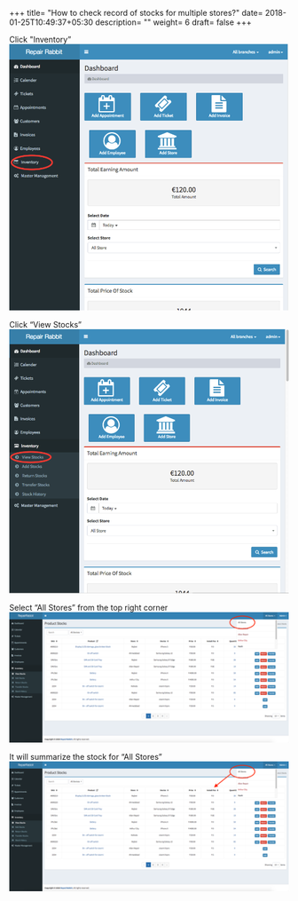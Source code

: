 +++
title= "How to check record of stocks for multiple stores?"
date= 2018-01-25T10:49:37+05:30
description= ""
weight= 6
draft= false
+++

Click "Inventory”
![How to check record of stock for multiple stores?](/images/inventory/how_to_check_stock_records_for_multiple_stores/go_to_inventory.png)

Click “View Stocks”
![How to check record of stock for multiple stores?](/images/inventory/how_to_check_stock_records_for_multiple_stores/view_stock.png)

Select “All Stores” from the top right corner
![How to check record of stock for multiple stores?](/images/inventory/how_to_check_stock_records_for_multiple_stores/select_all_branches.png)

It will summarize the stock for “All Stores”
![How to check record of stock for multiple stores?](/images/inventory/how_to_check_stock_records_for_multiple_stores/detail_summary_for_stock.png)

